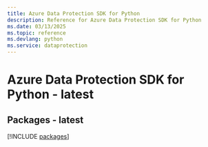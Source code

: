 ```yaml
---
title: Azure Data Protection SDK for Python
description: Reference for Azure Data Protection SDK for Python
ms.date: 03/13/2025
ms.topic: reference
ms.devlang: python
ms.service: dataprotection
---
```

# Azure Data Protection SDK for Python - latest
## Packages - latest
[!INCLUDE [packages](data-protection-index.md)]